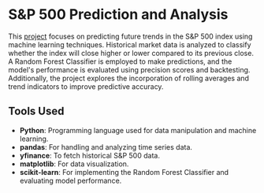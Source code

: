 # S&P 500 Prediction and Analysis

This [project](https://github.com/nasim-raj-laskar/pyth-30/blob/main/Python%2030/Stock-Market-Prediction/main.ipynb) focuses on predicting future trends in the S&P 500 index using machine learning techniques. Historical market data is analyzed to classify whether the index will close higher or lower compared to its previous close. A Random Forest Classifier is employed to make predictions, and the model's performance is evaluated using precision scores and backtesting. Additionally, the project explores the incorporation of rolling averages and trend indicators to improve predictive accuracy.

## Tools Used
- **Python**: Programming language used for data manipulation and machine learning.
- **pandas**: For handling and analyzing time series data.
- **yfinance**: To fetch historical S&P 500 data.
- **matplotlib**: For data visualization.
- **scikit-learn**: For implementing the Random Forest Classifier and evaluating model performance.

